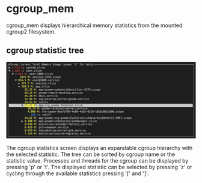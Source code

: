 # cgroup_mem

cgroup_mem displays hierarchical memory statistics from the mounted cgroup2 filesystem.

## cgroup statistic tree

![screen shot](doc/Screenshot1.png)

The cgroup statistics screen displays an expandable cgroup hierarchy with the selected statistic. The tree can be sorted by cgroup name or the statistic value. Processes and threads for the cgroup can be displayed by pressing 'p' or 't'. The displayed statistic can be selected by pressing 'z' or cycling through the available statistics pressing '[' and ']'.
